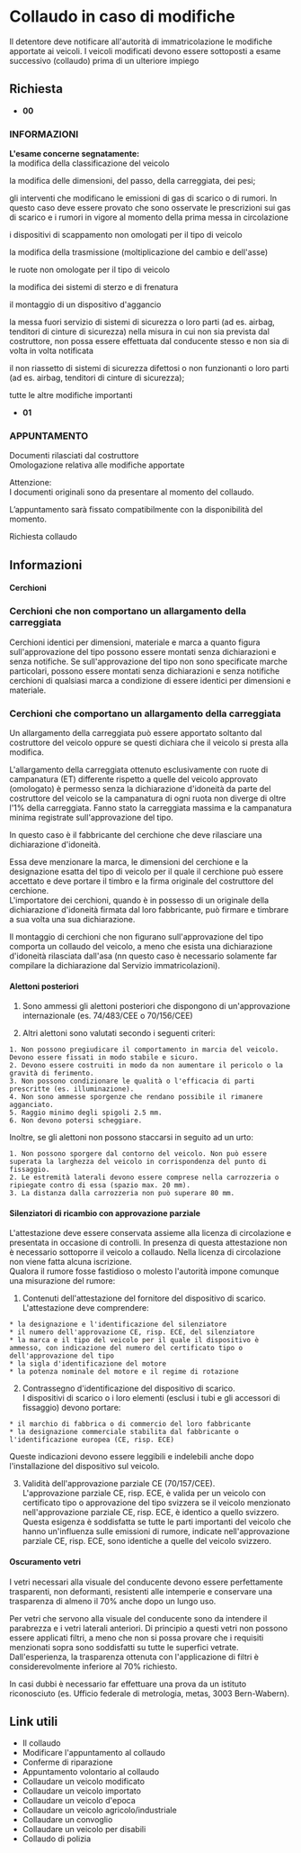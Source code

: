 # Collaudo in caso di modifiche

Il detentore deve notificare all'autorità di immatricolazione le modifiche
apportate ai veicoli. I veicoli modificati devono essere sottoposti a esame
successivo (collaudo) prima di un ulteriore impiego

## Richiesta

  * **00**

###  INFORMAZIONI

 **L'esame concerne segnatamente:**  
la modifica della classificazione del veicolo  
  
la modifica delle dimensioni, del passo, della carreggiata, dei pesi;  
  
gli interventi che modificano le emissioni di gas di scarico o di rumori. In
questo caso deve essere provato che sono osservate le prescrizioni sui gas di
scarico e i rumori in vigore al momento della prima messa in circolazione  
  
i dispositivi di scappamento non omologati per il tipo di veicolo  
  
la modifica della trasmissione (moltiplicazione del cambio e dell'asse)  
  
le ruote non omologate per il tipo di veicolo  
  
la modifica dei sistemi di sterzo e di frenatura  
  
il montaggio di un dispositivo d'aggancio  
  
la messa fuori servizio di sistemi di sicurezza o loro parti (ad es. airbag,
tenditori di cinture di sicurezza) nella misura in cui non sia prevista dal
costruttore, non possa essere effettuata dal conducente stesso e non sia di
volta in volta notificata  
  
il non riassetto di sistemi di sicurezza difettosi o non funzionanti o loro
parti (ad es. airbag, tenditori di cinture di sicurezza);  
  
tutte le altre modifiche importanti

  * **01**

###  APPUNTAMENTO

Documenti rilasciati dal costruttore  
Omologazione relativa alle modifiche apportate  
  
Attenzione:  
I documenti originali sono da presentare al momento del collaudo.  
  
L’appuntamento sarà fissato compatibilmente con la disponibilità del momento.  
  
Richiesta collaudo

## Informazioni

####  Cerchioni

### Cerchioni che non comportano un allargamento della carreggiata

Cerchioni identici per dimensioni, materiale e marca a quanto figura
sull'approvazione del tipo possono essere montati senza dichiarazioni e senza
notifiche. Se sull'approvazione del tipo non sono specificate marche
particolari, possono essere montati senza dichiarazioni e senza notifiche
cerchioni di qualsiasi marca a condizione di essere identici per dimensioni e
materiale.

### Cerchioni che comportano un allargamento della carreggiata

Un allargamento della carreggiata può essere apportato soltanto dal
costruttore del veicolo oppure se questi dichiara che il veicolo si presta
alla modifica.

L'allargamento della carreggiata ottenuto esclusivamente con ruote di
campanatura (ET) differente rispetto a quelle del veicolo approvato
(omologato) è permesso senza la dichiarazione d'idoneità da parte del
costruttore del veicolo se la campanatura di ogni ruota non diverge di oltre
l'1% della carreggiata. Fanno stato la carreggiata massima e la campanatura
minima registrate sull'approvazione del tipo.

In questo caso è il fabbricante del cerchione che deve rilasciare una
dichiarazione d'idoneità.

Essa deve menzionare la marca, le dimensioni del cerchione e la designazione
esatta del tipo di veicolo per il quale il cerchione può essere accettato e
deve portare il timbro e la firma originale del costruttore del cerchione.  
L'importatore dei cerchioni, quando è in possesso di un originale della
dichiarazione d'idoneità firmata dal loro fabbricante, può firmare e timbrare
a sua volta una sua dichiarazione.

Il montaggio di cerchioni che non figurano sull'approvazione del tipo comporta
un collaudo del veicolo, a meno che esista una dichiarazione d'idoneità
rilasciata dall'asa (nn questo caso è necessario solamente far compilare la
dichiarazione dal Servizio immatricolazioni).

####  Alettoni posteriori

  1. Sono ammessi gli alettoni posteriori che dispongono di un'approvazione internazionale (es. 74/483/CEE o 70/156/CEE)
  

  2. Altri alettoni sono valutati secondo i seguenti criteri:   

    1. Non possono pregiudicare il comportamento in marcia del veicolo. Devono essere fissati in modo stabile e sicuro.
    2. Devono essere costruiti in modo da non aumentare il pericolo o la gravità di ferimento.
    3. Non possono condizionare le qualità o l'efficacia di parti prescritte (es. illuminazione).
    4. Non sono ammesse sporgenze che rendano possibile il rimanere agganciato. 
    5. Raggio minimo degli spigoli 2.5 mm.
    6. Non devono potersi scheggiare.
Inoltre, se gli alettoni non possono staccarsi in seguito ad un urto:  

    1. Non possono sporgere dal contorno del veicolo. Non può essere superata la larghezza del veicolo in corrispondenza del punto di fissaggio. 
    2. Le estremità laterali devono essere comprese nella carrozzeria o ripiegate contro di essa (spazio max. 20 mm). 
    3. La distanza dalla carrozzeria non può superare 80 mm.

####  Silenziatori di ricambio con approvazione parziale

L'attestazione deve essere conservata assieme alla licenza di circolazione e
presentata in occasione di controlli. In presenza di questa attestazione non è
necessario sottoporre il veicolo a collaudo. Nella licenza di circolazione non
viene fatta alcuna iscrizione.  
Qualora il rumore fosse fastidioso o molesto l'autorità impone comunque una
misurazione del rumore:

  1. Contenuti dell'attestazione del fornitore del dispositivo di scarico.  
L'attestazione deve comprendere:  

    * la designazione e l'identificazione del silenziatore
    * il numero dell'approvazione CE, risp. ECE, del silenziatore
    * la marca e il tipo del veicolo per il quale il dispositivo è ammesso, con indicazione del numero del certificato tipo o dell'approvazione del tipo
    * la sigla d'identificazione del motore
    * la potenza nominale del motore e il regime di rotazione
  

  2. Contrassegno d'identificazione del dispositivo di scarico.   
I dispositivi di scarico o i loro elementi (esclusi i tubi e gli accessori di
fissaggio) devono portare:  

    * il marchio di fabbrica o di commercio del loro fabbricante
    * la designazione commerciale stabilita dal fabbricante o l'identificazione europea (CE, risp. ECE)
Queste indicazioni devono essere leggibili e indelebili anche dopo
l'installazione del dispositivo sul veicolo.  

  3. Validità dell'approvazione parziale CE (70/157/CEE).  
L'approvazione parziale CE, risp. ECE, è valida per un veicolo con certificato
tipo o approvazione del tipo svizzera se il veicolo menzionato
nell'approvazione parziale CE, risp. ECE, è identico a quello svizzero. Questa
esigenza è soddisfatta se tutte le parti importanti del veicolo che hanno
un'influenza sulle emissioni di rumore, indicate nell'approvazione parziale
CE, risp. ECE, sono identiche a quelle del veicolo svizzero.

####  Oscuramento vetri

I vetri necessari alla visuale del conducente devono essere perfettamente
trasparenti, non deformanti, resistenti alle intemperie e conservare una
trasparenza di almeno il 70% anche dopo un lungo uso.

Per vetri che servono alla visuale del conducente sono da intendere il
parabrezza e i vetri laterali anteriori. Di principio a questi vetri non
possono essere applicati filtri, a meno che non si possa provare che i
requisiti menzionati sopra sono soddisfatti su tutte le superfici vetrate.
Dall'esperienza, la trasparenza ottenuta con l'applicazione di filtri è
considerevolmente inferiore al 70% richiesto.

In casi dubbi è necessario far effettuare una prova da un istituto
riconosciuto (es. Ufficio federale di metrologia, metas, 3003 Bern-Wabern).

## Link utili

  * Il collaudo
  * Modificare l'appuntamento al collaudo
  * Conferme di riparazione
  * Appuntamento volontario al collaudo
  * Collaudare un veicolo modificato
  * Collaudare un veicolo importato
  * Collaudare un veicolo d'epoca
  * Collaudare un veicolo agricolo/industriale
  * Collaudare un convoglio
  * Collaudare un veicolo per disabili
  * Collaudo di polizia

